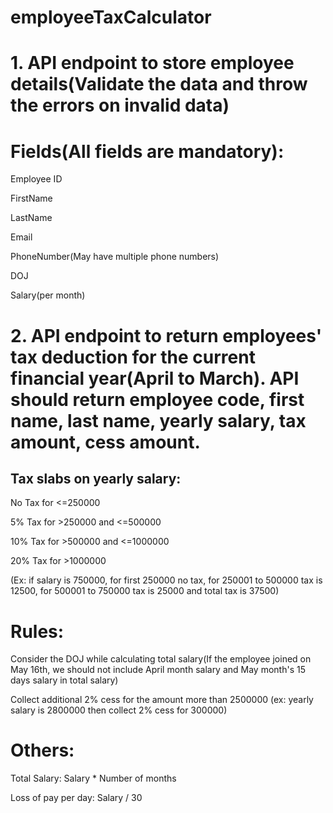 # employeeTaxCalculator
# 1. API endpoint to store employee details(Validate the data and throw the errors on invalid data)

 

# Fields(All fields are mandatory):

Employee ID

FirstName

LastName

Email

PhoneNumber(May have multiple phone numbers)

DOJ

Salary(per month)

 

# 2. API endpoint to return employees' tax deduction for the current financial year(April to March). API should return employee code, first name, last name, yearly salary, tax amount, cess amount.

 

## Tax slabs on yearly salary:

No Tax for <=250000

5% Tax for >250000 and <=500000

10% Tax for >500000 and <=1000000

20% Tax for >1000000

  (Ex: if salary is 750000, for first 250000 no tax, for 250001 to 500000 tax is 12500, for 500001 to 750000 tax is 25000 and total tax is 37500)

 

 

# Rules:

Consider the DOJ while calculating total salary(If the employee joined on May 16th, we should not include April month salary and May month's 15 days salary in total salary)

Collect additional 2% cess for the amount more than 2500000 (ex: yearly salary is 2800000 then collect 2% cess for 300000)

  

# Others:

Total Salary: Salary * Number of months

Loss of pay per day: Salary / 30

